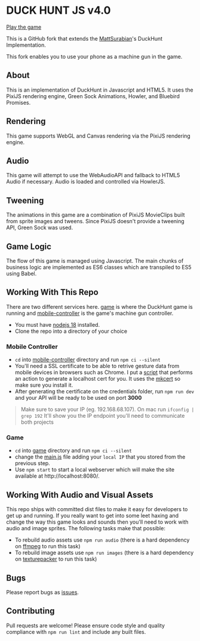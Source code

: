 # DUCK HUNT JS v4.0

[Play the game](#)

This is a GitHub fork that extends the [MattSurabian](https://github.com/MattSurabian/DuckHunt-JS)'s DuckHunt Implementation.

This fork enables you to use your phone as a machine gun in the game.

## About

This is an implementation of DuckHunt in Javascript and HTML5. It uses the PixiJS rendering engine, Green Sock Animations, Howler, and Bluebird Promises.

## Rendering
This game supports WebGL and Canvas rendering via the PixiJS rendering engine.

## Audio
This game will attempt to use the WebAudioAPI and fallback to HTML5 Audio if necessary. Audio is loaded and controlled via HowlerJS.

## Tweening
The animations in this game are a combination of PixiJS MovieClips built from sprite images and tweens. Since PixiJS doesn't provide a tweening API, Green Sock was used.

## Game Logic
The flow of this game is managed using Javascript. The main chunks of business logic are implemented as ES6 classes which are transpiled to ES5 using Babel.

## Working With This Repo

There are two different services here. [game](./game) is where the DuckHunt game is running and [mobile-controller](./mobile-controller) is the game's machine gun controller.

 - You must have [nodejs 18](https://nodejs.org/) installed.
 - Clone the repo into a directory of your choice

### Mobile Controller
 - `cd` into [mobile-controller](./mobile-controller)  directory and run `npm ci --silent`
- You'll need a SSL certificate to be able to retrive gesture data from mobile devices in browsers such as Chrome. I put a [script](./mobile-controller/generate-cert.sh) that performs an action to generate a localhost cert for you. It uses the [mkcert](https://github.com/FiloSottile/mkcert) so make sure you install it.
- After generating the certificate on the credentials folder, run `npm run dev` and your API will be ready to be used on port **3000**
> Make sure to save your IP (eg. 192.168.68.107). On mac run `ifconfig | grep 192` 
> It'll show you the IP endpoint you'll need to communicate both projects
### Game
 - `cd` into [game](./game) directory and run `npm ci --silent`
 - change the [main.js](./game/main.js) file adding your `local IP` that you stored from the previous step.
 - Use `npm start` to start a local webserver which will make the site available at http://localhost:8080/. 

## Working With Audio and Visual Assets
This repo ships with committed dist files to make it easy for developers to get up and running. If you really want to get into some leet haxing and change the way
this game looks and sounds then you'll need to work with audio and image sprites. The following tasks make that possible: 

 - To rebuild audio assets use `npm run audio` (there is a hard dependency on [ffmpeg](https://ffmpeg.org/download.html) to run this task)
 - To rebuild image assets use `npm run images` (there is a hard dependency on [texturepacker](https://www.codeandweb.com/texturepacker/download) to run this task)

## Bugs
Please report bugs as [issues](https://github.com/MattSurabian/DuckHunt-JS/issues).

## Contributing
Pull requests are welcome! Please ensure code style and quality compliance with `npm run lint` and include any built files.
